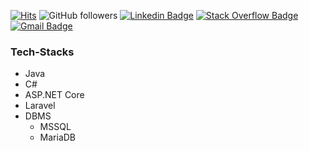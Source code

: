 [![Hits](https://hits.seeyoufarm.com/api/count/incr/badge.svg?url=https%3A%2F%2Fgithub.com%2FLylant&count_bg=%23555555&title_bg=%23C0C0C0&icon=github.svg&icon_color=%231F1F1F&title=Hits&edge_flat=false)](https://hits.seeyoufarm.com)
![GitHub followers](https://img.shields.io/github/followers/Lylant?style=social)
[![Linkedin Badge](https://img.shields.io/badge/-LinkedIn-blue?style=flat-square&logo=Linkedin&logoColor=white&link=https://www.linkedin.com/in/simon-youngsik-lee-46b3171b6)](https://www.linkedin.com/in/simon-youngsik-lee-46b3171b6)
[![Stack Overflow Badge](https://img.shields.io/badge/-Stack_Overflow-darkorange?style=flat-square&logo=StackOverflow&logoColor=white&link=https://stackoverflow.com/users/11685280/lylant)](https://stackoverflow.com/users/11685280/lylant)
[![Gmail Badge](https://img.shields.io/badge/-Gmail-d14836?style=flat-square&logo=Gmail&logoColor=white&link=mailto:pphantasm@gmail.com)](mailto:pphantasm@gmail.com)

### Tech-Stacks
* Java
* C#
* ASP.NET Core
* Laravel
* DBMS
  * MSSQL
  * MariaDB
